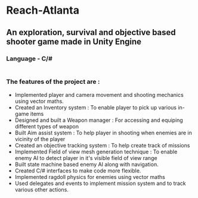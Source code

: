 # Reach-Atlanta
## An exploration, survival and objective based shooter game made in Unity Engine

### Language - C/# <br /><br />

### The features of the project are :
* Implemented player and camera movement and shooting mechanics using vector maths.
* Created an Inventory system : To enable player to pick up various in-game items
* Designed and built a Weapon manager : For accessing and equiping different types of weapon
* Built Aim assist system : To help player in shooting when enemies are in vicinity of the player
* Created an objective tracking system : To help create track of missions
* Implemented Field of view mesh generation technique : To enable enemy AI to detect player in it's visible field of view range
* Built state machine based enemy AI along with navigation.
* Created C/# interfaces to make code more flexible.
* Implemented ragdoll physics for enemies using vector maths 
* Used delegates and events to implement mission system and to track various other actions.
